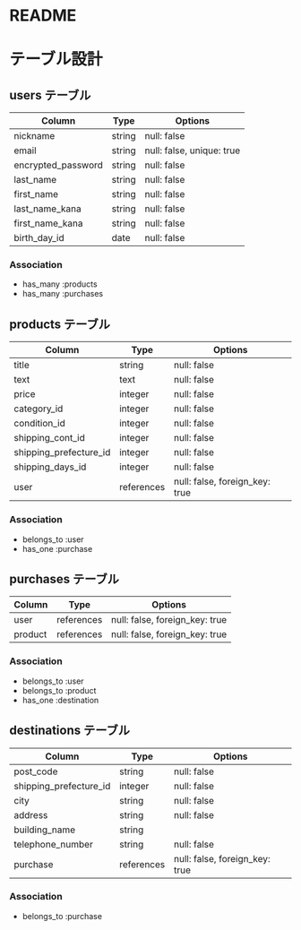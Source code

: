 # README

# テーブル設計

## users テーブル

| Column             | Type   | Options     |
| ------------------ | ------ | ----------- |
| nickname           | string | null: false |
| email              | string | null: false, unique: true |
| encrypted_password | string | null: false |
| last_name          | string | null: false |
| first_name         | string | null: false |
| last_name_kana     | string | null: false |
| first_name_kana    | string | null: false |
| birth_day_id       | date   | null: false |

### Association

- has_many :products
- has_many :purchases


## products テーブル

| Column                 | Type       | Options     |
| ---------------------- | ---------- | ----------- |
| title                  | string     | null: false |
| text                   | text       | null: false |
| price                  | integer    | null: false |
| category_id            | integer    | null: false |
| condition_id           | integer    | null: false |
| shipping_cont_id       | integer    | null: false |
| shipping_prefecture_id | integer    | null: false |
| shipping_days_id       | integer    | null: false |
| user                   | references | null: false, foreign_key: true |

### Association

- belongs_to :user
- has_one :purchase


##  purchases テーブル

| Column                      | Type       | Options                        |
| --------------------------- | ---------- | ------------------------------ |
| user                        | references | null: false, foreign_key: true |
| product                     | references | null: false, foreign_key: true |

### Association

- belongs_to :user
- belongs_to :product
- has_one :destination


## destinations テーブル

| Column                 | Type       | Options                        |
| ---------------------- | ---------- | ------------------------------ |
| post_code              | string     | null: false                    |
| shipping_prefecture_id | integer    | null: false                    |
| city                   | string     | null: false                    |
| address                | string     | null: false                    |
| building_name          | string     |                                |
| telephone_number       | string     | null: false                    |
| purchase               | references | null: false, foreign_key: true |

### Association

- belongs_to :purchase

